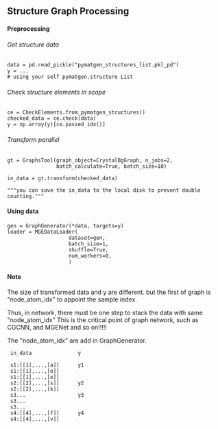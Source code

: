 ## Structure Graph Processing

#### Preprocessing

###### Get structure data

    data = pd.read_pickle("pymatgen_structures_list.pkl_pd")
    y = ...
    # using your self pymatgen.structure List

###### Check structure elements in scope

    ce = CheckElements.from_pymatgen_structures()
    checked_data = ce.check(data)
    y = np.array(y)[ce.passed_idx()]

###### Transform parallel

    gt = GraphsTool(graph_object=CrystalBgGraph, n_jobs=2, 
                    batch_calculate=True, batch_size=10)
                    
    in_data = gt.transform(checked_data)
    
    """you can save the in_data to the local disk to prevent double counting."""

#### Using data

    gen = GraphGenerator(*data, targets=y)
    loader = MGEDataLoader(
                        dataset=gen,  
                        batch_size=1,  
                        shuffle=True,  
                        num_workers=0,  
                        )

#### Note

The size of transformed data and y are different. but the first of graph is "node_atom_idx" to appoint the sample index.

Thus, in network, there must be one step to stack the data with same "node_atom_idx"
This is the critical point of graph network, such as CGCNN, and MGENet and so on!!!!!

The "node_atom_idx" are add in GraphGenerator.

     in_data               y
     
     s1:[[1],...,[a]]      y1
     s1:[[1],...,[o]]
     s1:[[1],...,[e]]
     s2:[[2],...,[s]]      y2
     s2:[[2],...,[k]]         
     s3...                 y3
     s3...        
     s3...       
     s4:[[4],...,[f]]      y4
     s4:[[4],...,[v]]         
